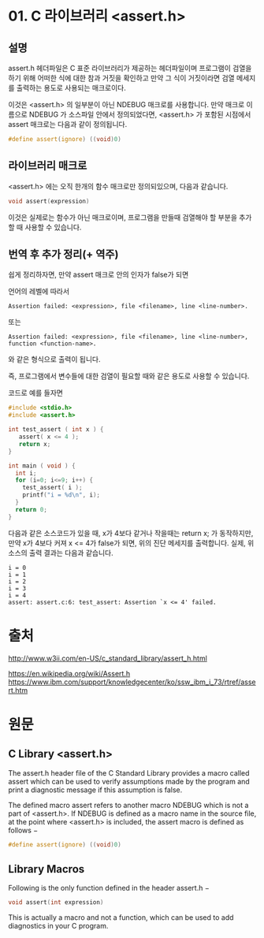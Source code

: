 # 01. C 라이브러리 <assert.h>
## 설명
assert.h 헤더파일은 C 표준 라이브러리가 제공하는 헤더파일이며 프로그램이 검열을 하기 위해 어떠한 식에 대한 참과 거짓을 확인하고 만약 그 식이 거짓이라면 검열 메세지를 출력하는 용도로 사용되는 매크로이다.

이것은 <assert.h> 의 일부분이 아닌 NDEBUG 매크로를 사용합니다. 만약 매크로 이름으로 NDEBUG 가 소스파일 안에서 정의되었다면, <assert.h> 가 포함된 시점에서 assert 매크로는 다음과 같이 정의됩니다.

```c
#define assert(ignore) ((void)0)
```

## 라이브러리 매크로

<assert.h> 에는 오직 한개의 함수 매크로만 정의되있으며, 다음과 같습니다.
```c
void assert(expression)
```
이것은 실제로는 함수가 아닌 매크로이며, 프로그램을 만들때 검열해야 할 부분을 추가할 때 사용할 수 있습니다.  


## 번역 후 추가 정리(+ 역주)

쉽게 정리하자면, 만약 assert 매크로 안의 인자가 false가 되면

언어의 레벨에 따라서
```
Assertion failed: <expression>, file <filename>, line <line-number>.
```
또는
```
Assertion failed: <expression>, file <filename>, line <line-number>, function <function-name>.
```
와 같은 형식으로 출력이 됩니다.

즉, 프로그램에서 변수들에 대한 검열이 필요할 때와 같은 용도로 사용할 수 있습니다.

코드로 예를 들자면
```c
#include <stdio.h>
#include <assert.h>

int test_assert ( int x ) {
   assert( x <= 4 );
   return x;
}

int main ( void ) {
  int i;
  for (i=0; i<=9; i++) {
    test_assert( i );
    printf("i = %d\n", i);
  }
  return 0;
}
```

다음과 같은 소스코드가 있을 때, 
x가 4보다 같거나 작을때는 return x; 가 동작하지만,
만약 x가 4보다 커져 x <= 4가 false가 되면, 위의 진단 메세지를 출력합니다.
실제, 위 소스의 출력 결과는 다음과 같습니다.

```
i = 0
i = 1
i = 2
i = 3
i = 4
assert: assert.c:6: test_assert: Assertion `x <= 4' failed.
```


# 출처
http://www.w3ii.com/en-US/c_standard_library/assert_h.html

https://en.wikipedia.org/wiki/Assert.h
https://www.ibm.com/support/knowledgecenter/ko/ssw_ibm_i_73/rtref/assert.htm

# 원문
## C Library <assert.h>

The assert.h header file of the C Standard Library provides a macro called assert which can be used to verify assumptions made by the program and print a diagnostic message if this assumption is false.

The defined macro assert refers to another macro NDEBUG which is not a part of <assert.h>. If NDEBUG is defined as a macro name in the source file, at the point where <assert.h> is included, the assert macro is defined as follows −

```c
#define assert(ignore) ((void)0)
```

## Library Macros
Following is the only function defined in the header assert.h −

``` c
void assert(int expression)
```

This is actually a macro and not a function, which can be used to add diagnostics in your C program.